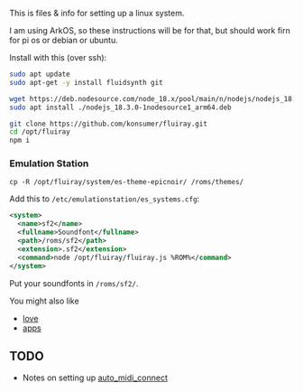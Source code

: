 This is files & info for setting up a linux system.

I am using ArkOS, so these instructions will be for that, but should work firn for pi os or debian or ubuntu.

Install with this (over ssh):

```sh
sudo apt update
sudo apt-get -y install fluidsynth git

wget https://deb.nodesource.com/node_18.x/pool/main/n/nodejs/nodejs_18.3.0-1nodesource1_arm64.deb
sudo apt install ./nodejs_18.3.0-1nodesource1_arm64.deb

git clone https://github.com/konsumer/fluiray.git
cd /opt/fluiray
npm i
```

### Emulation Station

```
cp -R /opt/fluiray/system/es-theme-epicnoir/ /roms/themes/
```

Add this to `/etc/emulationstation/es_systems.cfg`:

```xml
<system>
  <name>sf2</name>
  <fullname>Soundfont</fullname>
  <path>/roms/sf2</path>
  <extension>.sf2</extension>
  <command>node /opt/fluiray/fluiray.js %ROM%</command>
</system>
```

Put your soundfonts in `/roms/sf2/`.

You might also like

- [love](https://github.com/Jetup13/es-theme-epicnoir/pull/2)
- [apps](https://github.com/Jetup13/es-theme-epicnoir/pull/1)

## TODO

- Notes on setting up [auto_midi_connect](https://github.com/stevelittlefish/auto_midi_connect)
